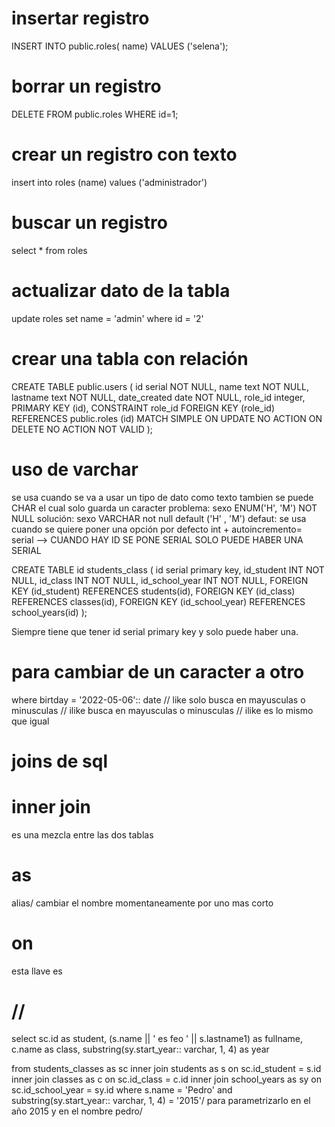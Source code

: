 # insertar registro
INSERT INTO public.roles(
	 name)
	VALUES ('selena');
# borrar un registro
DELETE FROM public.roles
	WHERE id=1;
# crear un registro con texto
insert into roles 
(name) 
values ('administrador')
# buscar un registro 
select * from roles
# actualizar dato de la tabla
update roles 
set name = 'admin'
where id = '2'
# crear una tabla con relación
CREATE TABLE public.users
(
    id serial NOT NULL,
    name text NOT NULL,
    lastname text NOT NULL,
    date_created date NOT NULL,
    role_id integer,
    PRIMARY KEY (id),
    CONSTRAINT role_id FOREIGN KEY (role_id)
        REFERENCES public.roles (id) MATCH SIMPLE
        ON UPDATE NO ACTION
        ON DELETE NO ACTION
        NOT VALID
);
# uso de varchar
se usa cuando se va a usar un tipo de dato como texto tambien se puede CHAR el cual solo guarda un caracter
problema: sexo ENUM('H', 'M') NOT NULL 
solución: sexo VARCHAR not null default ('H' , 'M')
defaut: se usa cuando se quiere poner una opción por defecto
int + autoincremento= serial --> CUANDO HAY ID SE PONE SERIAL SOLO PUEDE HABER UNA SERIAL

CREATE TABLE id students_class (
    id serial primary key,
    id_student INT NOT NULL,
    id_class INT NOT NULL,
    id_school_year INT NOT NULL,
    FOREIGN KEY (id_student) REFERENCES students(id),
    FOREIGN KEY (id_class) REFERENCES classes(id),
    FOREIGN KEY (id_school_year) REFERENCES school_years(id)
);

Siempre tiene que tener id serial primary key y solo puede haber una. 
# para cambiar de un caracter a otro
where birtday = '2022-05-06':: date
// like solo busca en mayusculas o minusculas
// ilike busca en mayusculas o minusculas
// ilike es lo mismo que igual

# joins de sql 
# inner join 
es una mezcla entre las dos tablas 
# as 
alias/ cambiar el nombre momentaneamente por uno mas corto
# on 
esta llave es 
# //
select sc.id as student, (s.name || ' es feo ' || s.lastname1) as fullname, c.name as class, 
substring(sy.start_year:: varchar, 1, 4) as year

from students_classes as sc
inner join students as s on sc.id_student = s.id
inner join classes as c on sc.id_class = c.id 
inner join school_years as sy on sc.id_school_year = sy.id
where s.name = 'Pedro' and substring(sy.start_year:: varchar, 1, 4) = '2015'/ para parametrizarlo en el año 2015 y en el nombre pedro/
